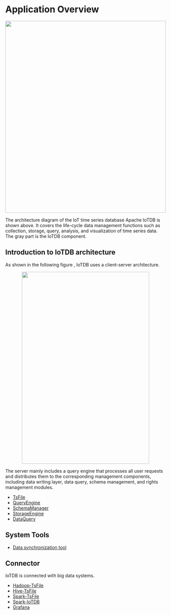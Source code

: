 <!--

    Licensed to the Apache Software Foundation (ASF) under one
    or more contributor license agreements.  See the NOTICE file
    distributed with this work for additional information
    regarding copyright ownership.  The ASF licenses this file
    to you under the Apache License, Version 2.0 (the
    "License"); you may not use this file except in compliance
    with the License.  You may obtain a copy of the License at
    
        http://www.apache.org/licenses/LICENSE-2.0
    
    Unless required by applicable law or agreed to in writing,
    software distributed under the License is distributed on an
    "AS IS" BASIS, WITHOUT WARRANTIES OR CONDITIONS OF ANY
    KIND, either express or implied.  See the License for the
    specific language governing permissions and limitations
    under the License.

-->

# Application Overview

<img style="width:100%; max-width:800px; max-height:600px; margin-left:auto; margin-right:auto; display:block;" src="https://user-images.githubusercontent.com/19167280/73625222-ddd88680-467e-11ea-9098-e808ed4979c5.png">

The architecture diagram of the IoT time series database Apache IoTDB is shown above. It covers the life-cycle data management functions such as collection, storage, query, analysis, and visualization of time series data. The gray part is the IoTDB component.

## Introduction to IoTDB architecture

As shown in the following figure ,  IoTDB uses a client-server architecture.

<img style="width:100%; max-width:400px; max-height:600px; margin-left:auto; margin-right:auto; display:block;" src="https://user-images.githubusercontent.com/19167280/73625221-ddd88680-467e-11ea-9cf3-70367e5886f4.png">

The server mainly includes a query engine that processes all user requests and distributes them to the corresponding management components, including data writing layer, data query, schema management, and rights management modules.

* [TsFile](/#/SystemDesign/progress/chap1/sec1)
* [QueryEngine](/#/SystemDesign/progress/chap2/sec1)
* [SchemaManager](/#/SystemDesign/progress/chap3/sec1)
* [StorageEngine](/#/SystemDesign/progress/chap4/sec1)
* [DataQuery](/#/SystemDesign/progress/chap5/sec1)

## System Tools

* [Data synchronization tool](/#/SystemDesign/progress/chap6/sec1)

## Connector

IoTDB is connected with big data systems.

* [Hadoop-TsFile](/#/SystemDesign/progress/chap7/sec1)
* [Hive-TsFile](/#/SystemDesign/progress/chap7/sec2)
* [Spark-TsFile](/#/SystemDesign/progress/chap7/sec3)
* [Spark-IoTDB](/#/SystemDesign/progress/chap7/sec4)
* [Grafana](/#/SystemDesign/progress/chap7/sec5)

